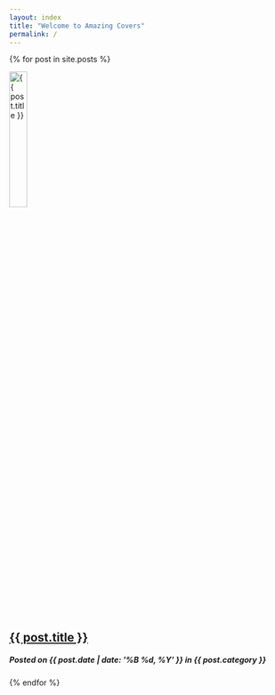 ```yaml
---
layout: index
title: "Welcome to Amazing Covers"
permalink: /
---
```


{% for post in site.posts %}
<div class="post">
	<img src="{{ post.image | relative_url }}" alt="{{ post.title }}" width="25%" />
	<h2><a href="{{ post.url | relative_url }}">{{ post.title }}</a></h2>
	<h5>Posted on {{ post.date | date: '%B %d, %Y' }} in {{ post.category }}</h5>
</div><!-- end /.post -->		
{% endfor %}